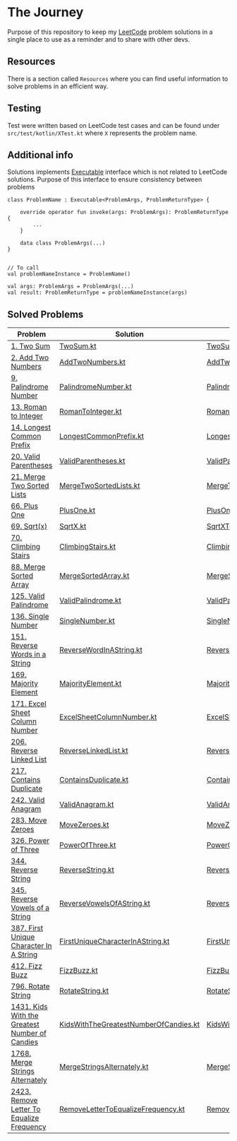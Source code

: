 # The Journey

Purpose of this repository to keep my [LeetCode](https://leetcode.com) problem solutions in a single place to use as a
reminder and to share with other devs.

## Resources

There is a section called `Resources` where you can find useful information to solve problems in an efficient way.

## Testing

Test were written based on LeetCode test cases and can be found under `src/test/kotlin/XTest.kt` where `X` represents
the problem name.

## Additional info

Solutions
implements [Executable](https://github.com/mitsinsar/TheJourney/blob/master/src/main/kotlin/core/Executable.kt)
interface which is not related to LeetCode solutions. Purpose of this interface to ensure consistency between problems

```
class ProblemName : Executable<ProblemArgs, ProblemReturnType> {

    override operator fun invoke(args: ProblemArgs): ProblemReturnType {
        ...
    }

    data class ProblemArgs(...)
}


// To call
val problemNameInstance = ProblemName()

val args: ProblemArgs = ProblemArgs(...)
val result: ProblemReturnType = problemNameInstance(args)
```

## Solved Problems

| Problem                                                                                                                   | Solution                                                                                                                                                     | Problem Test                                                                                                                                               | Related Resource                                                                                                           |
|---------------------------------------------------------------------------------------------------------------------------|--------------------------------------------------------------------------------------------------------------------------------------------------------------|------------------------------------------------------------------------------------------------------------------------------------------------------------|----------------------------------------------------------------------------------------------------------------------------|
| [1. Two Sum](https://leetcode.com/problems/two-sum/)                                                                      | [TwoSum.kt](https://github.com/mitsinsar/TheJourney/blob/master/src/main/kotlin/solutions/TwoSum.kt)                                                         | [TwoSumTest.kt](https://github.com/mitsinsar/TheJourney/blob/master/src/test/kotlin/TwoSumTest.kt)                                                         | [HashMap.md](https://github.com/mitsinsar/TheJourney/blob/master/resources/HashMap.md)                                     |
| [2. Add Two Numbers](https://leetcode.com/problems/add-two-numbers/)                                                      | [AddTwoNumbers.kt](https://github.com/mitsinsar/TheJourney/blob/master/src/main/kotlin/solutions/AddTwoNumbers.kt)                                           | [AddTwoNumbersTest.kt](https://github.com/mitsinsar/TheJourney/blob/master/src/test/kotlin/AddTwoNumbersTest.kt)                                           |                                                                                                                            |
| [9. Palindrome Number](https://leetcode.com/problems/palindrome-number/)                                                  | [PalindromeNumber.kt](https://github.com/mitsinsar/TheJourney/blob/master/src/main/kotlin/solutions/PalindromeNumber.kt)                                     | [PalindromeNumberTest.kt](https://github.com/mitsinsar/TheJourney/blob/master/src/test/kotlin/PalindromeNumberTest.kt)                                     |                                                                                                                            |
| [13. Roman to Integer](https://leetcode.com/problems/roman-to-integer/)                                                   | [RomanToInteger.kt](https://github.com/mitsinsar/TheJourney/blob/master/src/main/kotlin/solutions/RomanToInteger.kt)                                         | [RomanToIntegerTest.kt](https://github.com/mitsinsar/TheJourney/blob/master/src/test/kotlin/RomanToIntegerTest.kt)                                         | [VariableOrNotVariable.md](https://github.com/mitsinsar/TheJourney/blob/master/resources/VariableOrNotVariable.md)         |
| [14. Longest Common Prefix](https://leetcode.com/problems/longest-common-prefix/)                                         | [LongestCommonPrefix.kt](https://github.com/mitsinsar/TheJourney/blob/master/src/main/kotlin/solutions/LongestCommonPrefix.kt)                               | [LongestCommonPrefixTest.kt](https://github.com/mitsinsar/TheJourney/blob/master/src/test/kotlin/LongestCommonPrefixTest.kt)                               |                                                                                                                            |
| [20. Valid Parentheses](https://leetcode.com/problems/valid-parentheses/)                                                 | [ValidParentheses.kt](https://github.com/mitsinsar/TheJourney/blob/master/src/main/kotlin/solutions/ValidParentheses.kt)                                     | [ValidParenthesesTest.kt](https://github.com/mitsinsar/TheJourney/blob/master/src/test/kotlin/ValidParenthesesTest.kt)                                     |                                                                                                                            |
| [21. Merge Two Sorted Lists](https://leetcode.com/problems/merge-two-sorted-lists/)                                       | [MergeTwoSortedLists.kt](https://github.com/mitsinsar/TheJourney/blob/master/src/main/kotlin/solutions/MergeTwoSortedLists.kt)                               | [MergeTwoSortedListsTest.kt](https://github.com/mitsinsar/TheJourney/blob/master/src/test/kotlin/MergeTwoSortedListsTest.kt)                               |                                                                                                                            |
| [66. Plus One](https://leetcode.com/problems/plus-one/)                                                                   | [PlusOne.kt](https://github.com/mitsinsar/TheJourney/blob/master/src/main/kotlin/solutions/PlusOne.kt)                                                       | [PlusOneTest.kt](https://github.com/mitsinsar/TheJourney/blob/master/src/test/kotlin/PlusOneTest.kt)                                                       |                                                                                                                            |
| [69. Sqrt(x)](https://leetcode.com/problems/sqrtx/)                                                                       | [SqrtX.kt](https://github.com/mitsinsar/TheJourney/blob/master/src/main/kotlin/solutions/SqrtX.kt)                                                           | [SqrtXTest.kt](https://github.com/mitsinsar/TheJourney/blob/master/src/test/kotlin/SqrtXTest.kt)                                                           |                                                                                                                            |
| [70. Climbing Stairs](https://leetcode.com/problems/climbing-stairs/)                                                     | [ClimbingStairs.kt](https://github.com/mitsinsar/TheJourney/blob/master/src/main/kotlin/solutions/ClimbingStairs.kt)                                         | [ClimbingStairsTest.kt](https://github.com/mitsinsar/TheJourney/blob/master/src/test/kotlin/ClimbingStairsTest.kt)                                         |                                                                                                                            |
| [88. Merge Sorted Array](https://leetcode.com/problems/merge-sorted-array/)                                               | [MergeSortedArray.kt](https://github.com/mitsinsar/TheJourney/blob/master/src/main/kotlin/solutions/MergeSortedArray.kt)                                     | [MergeSortedArrayTest.kt](https://github.com/mitsinsar/TheJourney/blob/master/src/test/kotlin/MergeSortedArrayTest.kt)                                     |                                                                                                                            |
| [125. Valid Palindrome](https://leetcode.com/problems/valid-palindrome/)                                                  | [ValidPalindrome.kt](https://github.com/mitsinsar/TheJourney/blob/master/src/main/kotlin/solutions/ValidPalindrome.kt)                                       | [ValidPalindromeTest.kt](https://github.com/mitsinsar/TheJourney/blob/master/src/test/kotlin/ValidPalindromeTest.kt)                                       |                                                                                                                            |
| [136. Single Number](https://leetcode.com/problems/single-number/)                                                        | [SingleNumber.kt](https://github.com/mitsinsar/TheJourney/blob/master/src/main/kotlin/solutions/SingleNumber.kt)                                             | [SingleNumberTest.kt](https://github.com/mitsinsar/TheJourney/blob/master/src/test/kotlin/SingleNumberTest.kt)                                             |                                                                                                                            |
| [151. Reverse Words in a String](https://leetcode.com/problems/reverse-words-in-a-string/)                                | [ReverseWordInAString.kt](https://github.com/mitsinsar/TheJourney/blob/master/src/main/kotlin/solutions/ReverseWordInAString.kt)                             | [ReverseWordInAStringTest.kt](https://github.com/mitsinsar/TheJourney/blob/master/src/test/kotlin/ReverseWordInAStringTest.kt)                             |                                                                                                                            |
| [169. Majority Element](https://leetcode.com/problems/majority-element/)                                                  | [MajorityElement.kt](https://github.com/mitsinsar/TheJourney/blob/master/src/main/kotlin/solutions/MajorityElement.kt)                                       | [MajorityElementTest.kt](https://github.com/mitsinsar/TheJourney/blob/master/src/test/kotlin/MajorityElementTest.kt)                                       | [BoyerMooreVotingAlgorithm.md](https://github.com/mitsinsar/TheJourney/blob/master/resources/BoyerMooreVotingAlgorithm.md) |
| [171. Excel Sheet Column Number](https://leetcode.com/problems/excel-sheet-column-number/)                                | [ExcelSheetColumnNumber.kt](https://github.com/mitsinsar/TheJourney/blob/master/src/main/kotlin/solutions/ExcelSheetColumnNumber.kt)                         | [ExcelSheetColumnNumberTest.kt](https://github.com/mitsinsar/TheJourney/blob/master/src/test/kotlin/ExcelSheetColumnNumberTest.kt)                         |                                                                                                                            |
| [206. Reverse Linked List](https://leetcode.com/problems/reverse-linked-list/)                                            | [ReverseLinkedList.kt](https://github.com/mitsinsar/TheJourney/blob/master/src/main/kotlin/solutions/ReverseLinkedList.kt)                                   | [ReverseLinkedListTest.kt](https://github.com/mitsinsar/TheJourney/blob/master/src/test/kotlin/ReverseLinkedListTest.kt)                                   |                                                                                                                            |
| [217. Contains Duplicate](https://leetcode.com/problems/contains-duplicate/)                                              | [ContainsDuplicate.kt](https://github.com/mitsinsar/TheJourney/blob/master/src/main/kotlin/solutions/ContainsDuplicate.kt)                                   | [ContainsDuplicateTest.kt](https://github.com/mitsinsar/TheJourney/blob/master/src/test/kotlin/ContainsDuplicateTest.kt)                                   |                                                                                                                            |
| [242. Valid Anagram](https://leetcode.com/problems/valid-anagram/)                                                        | [ValidAnagram.kt](https://github.com/mitsinsar/TheJourney/blob/master/src/main/kotlin/solutions/ValidAnagram.kt)                                             | [ValidAnagramTest.kt](https://github.com/mitsinsar/TheJourney/blob/master/src/test/kotlin/ValidAnagramTest.kt)                                             |                                                                                                                            |
| [283. Move Zeroes](https://leetcode.com/problems/move-zeroes/)                                                            | [MoveZeroes.kt](https://github.com/mitsinsar/TheJourney/blob/master/src/main/kotlin/solutions/MoveZeroes.kt)                                                 | [MoveZeroesTest.kt](https://github.com/mitsinsar/TheJourney/blob/master/src/test/kotlin/MoveZeroesTest.kt)                                                 |                                                                                                                            |
| [326. Power of Three](https://leetcode.com/problems/power-of-three/)                                                      | [PowerOfThree.kt](https://github.com/mitsinsar/TheJourney/blob/master/src/main/kotlin/solutions/PowerOfThree.kt)                                             | [PowerOfThreeTest.kt](https://github.com/mitsinsar/TheJourney/blob/master/src/test/kotlin/PowerOfThreeTest.kt)                                             |                                                                                                                            |
| [344. Reverse String](https://leetcode.com/problems/reverse-string/)                                                      | [ReverseString.kt](https://github.com/mitsinsar/TheJourney/blob/master/src/main/kotlin/solutions/ReverseString.kt)                                           | [ReverseStringTest.kt](https://github.com/mitsinsar/TheJourney/blob/master/src/test/kotlin/ReverseStringTest.kt)                                           |                                                                                                                            |
| [345. Reverse Vowels of a String](https://leetcode.com/problems/reverse-vowels-of-a-string/)                              | [ReverseVowelsOfAString.kt](https://github.com/mitsinsar/TheJourney/blob/master/src/main/kotlin/solutions/ReverseVowelsOfAString.kt)                         | [ReverseVowelsOfAStringTest.kt](https://github.com/mitsinsar/TheJourney/blob/master/src/test/kotlin/ReverseVowelsOfAStringTest.kt)                         |                                                                                                                            |                                                                                                                          |                                                                                                                                                              |                                                                                                                                                            |                                                                                                                            |
| [387. First Unique Character In A String](https://leetcode.com/problems/first-unique-character-in-a-string/)              | [FirstUniqueCharacterInAString.kt](https://github.com/mitsinsar/TheJourney/blob/master/src/main/kotlin/solutions/FirstUniqueCharacterInAString.kt)           | [FirstUniqueCharacterInAStringTest.kt](https://github.com/mitsinsar/TheJourney/blob/master/src/test/kotlin/FirstUniqueCharacterInAStringTest.kt)           |                                                                                                                            |
| [412. Fizz Buzz](https://leetcode.com/problems/fizz-buzz/)                                                                | [FizzBuzz.kt](https://github.com/mitsinsar/TheJourney/blob/master/src/main/kotlin/solutions/FizzBuzz.kt)                                                     | [FizzBuzzTest.kt](https://github.com/mitsinsar/TheJourney/blob/master/src/test/kotlin/FizzBuzzTest.kt)                                                     |                                                                                                                            |
| [796. Rotate String](https://leetcode.com/problems/rotate-string/)                                                        | [RotateString.kt](https://github.com/mitsinsar/TheJourney/blob/master/src/main/kotlin/solutions/RotateString.kt)                                             | [RotateStringTest.kt](https://github.com/mitsinsar/TheJourney/blob/master/src/test/kotlin/RotateStringTest.kt)                                             |                                                                                                                            |
| [1431. Kids With the Greatest Number of Candies](https://leetcode.com/problems/kids-with-the-greatest-number-of-candies/) | [KidsWithTheGreatestNumberOfCandies.kt](https://github.com/mitsinsar/TheJourney/blob/master/src/main/kotlin/solutions/KidsWithTheGreatestNumberOfCandies.kt) | [KidsWithTheGreatestNumberOfCandiesTest.kt](https://github.com/mitsinsar/TheJourney/blob/master/src/test/kotlin/KidsWithTheGreatestNumberOfCandiesTest.kt) |                                                                                                                            |
| [1768. Merge Strings Alternately](https://leetcode.com/problems/merge-strings-alternately/)                               | [MergeStringsAlternately.kt](https://github.com/mitsinsar/TheJourney/blob/master/src/main/kotlin/solutions/MergeStringsAlternately.kt)                       | [MergeStringsAlternatelyTest.kt](https://github.com/mitsinsar/TheJourney/blob/master/src/test/kotlin/MergeStringsAlternatelyTest.kt)                       |                                                                                                                            |
| [2423. Remove Letter To Equalize Frequency](https://leetcode.com/problems/remove-letter-to-equalize-frequency/)           | [RemoveLetterToEqualizeFrequency.kt](https://github.com/mitsinsar/TheJourney/blob/master/src/main/kotlin/solutions/RemoveLetterToEqualizeFrequency.kt)       | [RemoveLetterToEqualizeFrequencyTest.kt](https://github.com/mitsinsar/TheJourney/blob/master/src/test/kotlin/RemoveLetterToEqualizeFrequencyTest.kt)       |                                                                                                                            |
